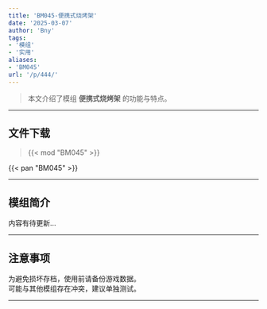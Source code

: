 ```yaml
---
title: 'BM045-便携式烧烤架'
date: '2025-03-07'
author: 'Bny'
tags:
- '模组'
- '实用'
aliases:
- 'BM045'
url: '/p/444/'
---
```


> 本文介绍了模组 **便携式烧烤架** 的功能与特点。

---

## 文件下载  

> {{< mod "BM045" >}}  

{{< pan "BM045" >}}  

---

## 模组简介

>  
内容有待更新...  

---

## 注意事项

>  
为避免损坏存档，使用前请备份游戏数据。  
可能与其他模组存在冲突，建议单独测试。  

---

